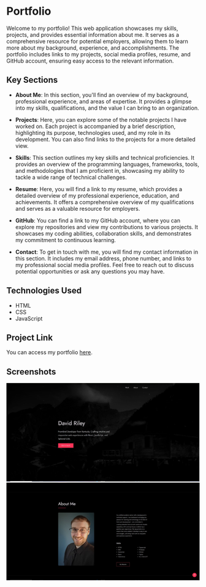 # Portfolio

Welcome to my portfolio! This web application showcases my skills, projects, and provides essential information about me. It serves as a comprehensive resource for potential employers, allowing them to learn more about my background, experience, and accomplishments. The portfolio includes links to my projects, social media profiles, resume, and GitHub account, ensuring easy access to the relevant information.

## Key Sections

- **About Me**: In this section, you'll find an overview of my background, professional experience, and areas of expertise. It provides a glimpse into my skills, qualifications, and the value I can bring to an organization.

- **Projects**: Here, you can explore some of the notable projects I have worked on. Each project is accompanied by a brief description, highlighting its purpose, technologies used, and my role in its development. You can also find links to the projects for a more detailed view.

- **Skills**: This section outlines my key skills and technical proficiencies. It provides an overview of the programming languages, frameworks, tools, and methodologies that I am proficient in, showcasing my ability to tackle a wide range of technical challenges.

- **Resume**: Here, you will find a link to my resume, which provides a detailed overview of my professional experience, education, and achievements. It offers a comprehensive overview of my qualifications and serves as a valuable resource for employers.

- **GitHub**: You can find a link to my GitHub account, where you can explore my repositories and view my contributions to various projects. It showcases my coding abilities, collaboration skills, and demonstrates my commitment to continuous learning.

- **Contact**: To get in touch with me, you will find my contact information in this section. It includes my email address, phone number, and links to my professional social media profiles. Feel free to reach out to discuss potential opportunities or ask any questions you may have.

## Technologies Used

- HTML
- CSS
- JavaScript

## Project Link

You can access my portfolio [here](https://davids-frontend-portfolio.netlify.app).

## Screenshots

![Screenshot 1](/screenshots/screenshot1.JPG)
![Screenshot 2](/screenshots/screenshot2.JPG)
